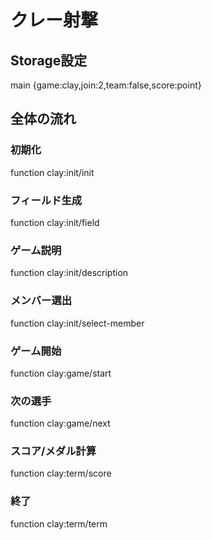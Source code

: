 # クレー射撃

## Storage設定
main {game:clay,join:2,team:false,score:point}

## 全体の流れ
### 初期化
function clay:init/init
### フィールド生成
function clay:init/field
### ゲーム説明
function clay:init/description
### メンバー選出
function clay:init/select-member
### ゲーム開始
function clay:game/start
### 次の選手
function clay:game/next
### スコア/メダル計算
function clay:term/score
### 終了
function clay:term/term
